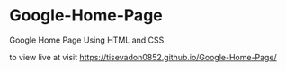 # Google-Home-Page
Google Home Page Using HTML and CSS

to view live at visit https://tisevadon0852.github.io/Google-Home-Page/
